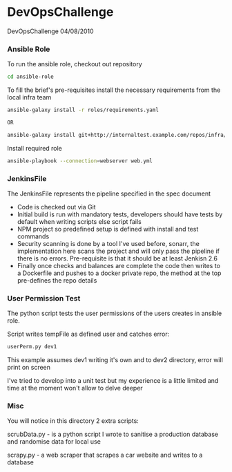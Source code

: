 # DevOpsChallenge
DevOpsChallenge 04/08/2010


### Ansible Role

To run the ansible role, checkout out repository

```bash
cd ansible-role
```

To fill the brief's pre-requisites install the necessary requirements from the local infra team

```bash
ansible-galaxy install -r roles/requirements.yaml

OR

ansible-galaxy install git+http://internaltest.example.com/repos/infra/apache.git,1.4

```

Install required role

```bash
ansible-playbook --connection=webserver web.yml

```

### JenkinsFile

The JenkinsFile represents the pipeline specified in the spec document

- Code is checked out via Git
- Initial build is run with mandatory tests, developers should have tests by default when writing scripts else script fails
- NPM project so predefined setup is defined with install and test commands
- Security scanning is done by a tool I've used before, sonarr, the implementation here scans the project and will only pass the pipeline if there is no errors. Pre-requisite is that it should be at least Jenkisn 2.6
- Finally once checks and balances are complete the code then writes to a Dockerfile and pushes to a docker private repo, the method at the top pre-defines the repo details

### User Permission Test

The python script tests the user permissions of the users creates in ansible role.

Script writes tempFile as defined user and catches error:

```bash
userPerm.py dev1
```

This example assumes dev1 writing it's own and to dev2 directory, error will print on screen

I've tried to develop into a unit test but my experience is a little limited and time at the moment won't allow to delve deeper

### Misc

You will notice in this directory 2 extra scripts:

scrubData.py -  is a python script I wrote to sanitise a production database and randomise data for local use

scrapy.py - a web scraper that scrapes a car website and writes to a database
